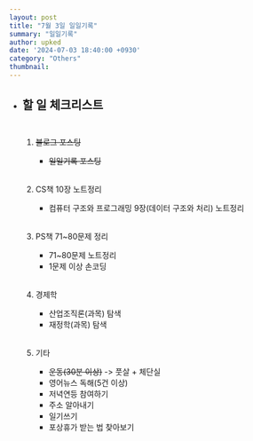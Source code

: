 ```yaml
---
layout: post
title: "7월 3일 일일기록"
summary: "일일기록"
author: upked
date: '2024-07-03 18:40:00 +0930'
category: "Others"
thumbnail:
---
```


- ## 할 일 체크리스트<br/><br/>



    1. ~~블로그 포스팅~~
        - ~~일일기록 포스팅~~<br/><br/>


    2. CS책 10장 노트정리
        - 컴퓨터 구조와 프로그래밍 9장(데이터 구조와 처리) 노트정리<br/><br/>


    3. PS책 71~80문제 정리
        - 71~80문제 노트정리
        - 1문제 이상 손코딩<br/><br/>


    4. 경제학
        - 산업조직론(과목) 탐색
        - 재정학(과목) 탐색<br/><br/>


    5. 기타
        - ~~운동(30분 이상)~~ -> 풋살 + 체단실
        - 영어뉴스 독해(5건 이상)
        - 저녁연등 참여하기
        - 주소 알아내기
        - 일기쓰기
        - 포상휴가 받는 법 찾아보기


